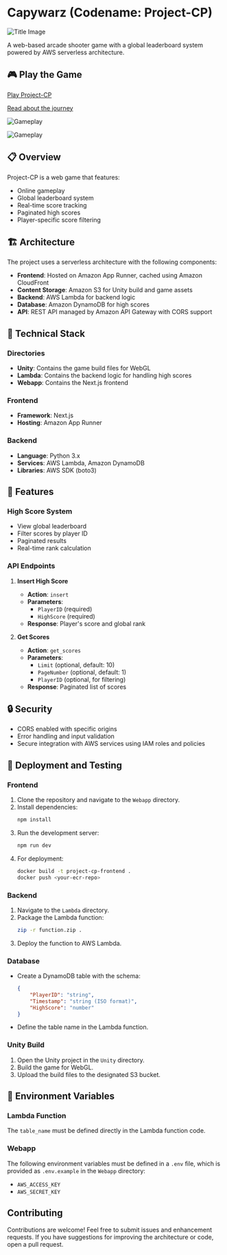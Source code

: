 
# Capywarz (Codename: Project-CP)

![Title Image](https://d112y698adiu2z.cloudfront.net/photos/production/software_photos/003/211/125/datas/original.png)

A web-based arcade shooter game with a global leaderboard system powered by AWS serverless architecture.

## 🎮 Play the Game

[Play Project-CP](https://d1670hkpds66xb.cloudfront.net/)

[Read about the journey](https://community.aws/editor/posts/preview/content/2rbgYlmzSHXfq8b4e86i62apzKf?v=2rbgYs3OBN1JSbiznCsrc7EoEmP)

![Gameplay](https://d112y698adiu2z.cloudfront.net/photos/production/software_photos/003/214/263/datas/original.PNG)

![Gameplay](https://d112y698adiu2z.cloudfront.net/photos/production/software_photos/003/214/401/datas/original.PNG)
## 📋 Overview

Project-CP is a web game that features:
- Online gameplay
- Global leaderboard system
- Real-time score tracking
- Paginated high scores
- Player-specific score filtering

## 🏗️ Architecture

The project uses a serverless architecture with the following components:

- **Frontend**: Hosted on Amazon App Runner, cached using Amazon CloudFront
- **Content Storage**: Amazon S3 for Unity build and game assets
- **Backend**: AWS Lambda for backend logic
- **Database**: Amazon DynamoDB for high scores
- **API**: REST API managed by Amazon API Gateway with CORS support

## 🔧 Technical Stack

### Directories
- **Unity**: Contains the game build files for WebGL
- **Lambda**: Contains the backend logic for handling high scores
- **Webapp**: Contains the Next.js frontend

### Frontend
- **Framework**: Next.js
- **Hosting**: Amazon App Runner

### Backend
- **Language**: Python 3.x
- **Services**: AWS Lambda, Amazon DynamoDB
- **Libraries**: AWS SDK (boto3)

## 🌟 Features

### High Score System
- View global leaderboard
- Filter scores by player ID
- Paginated results
- Real-time rank calculation

### API Endpoints

1. **Insert High Score**
   - **Action**: `insert`
   - **Parameters**:
     - `PlayerID` (required)
     - `HighScore` (required)
   - **Response**: Player's score and global rank

2. **Get Scores**
   - **Action**: `get_scores`
   - **Parameters**:
     - `Limit` (optional, default: 10)
     - `PageNumber` (optional, default: 1)
     - `PlayerID` (optional, for filtering)
   - **Response**: Paginated list of scores

## 🔒 Security

- CORS enabled with specific origins
- Error handling and input validation
- Secure integration with AWS services using IAM roles and policies

## 🚀 Deployment and Testing

### Frontend
1. Clone the repository and navigate to the `Webapp` directory.
2. Install dependencies:
   ```bash
   npm install
   ```
3. Run the development server:
   ```bash
   npm run dev
   ```
4. For deployment:
   ```bash
   docker build -t project-cp-frontend .
   docker push <your-ecr-repo>
   ```

### Backend
1. Navigate to the `Lambda` directory.
2. Package the Lambda function:
   ```bash
   zip -r function.zip .
   ```
3. Deploy the function to AWS Lambda.

### Database
- Create a DynamoDB table with the schema:
  ```json
  {
      "PlayerID": "string",
      "Timestamp": "string (ISO format)",
      "HighScore": "number"
  }
  ```
- Define the table name in the Lambda function.

### Unity Build
1. Open the Unity project in the `Unity` directory.
2. Build the game for WebGL.
3. Upload the build files to the designated S3 bucket.

## 📝 Environment Variables

### Lambda Function
The `table_name` must be defined directly in the Lambda function code.

### Webapp
The following environment variables must be defined in a `.env` file, which is provided as `.env.example` in the `Webapp` directory:
- `AWS_ACCESS_KEY`
- `AWS_SECRET_KEY`

## Contributing

Contributions are welcome! Feel free to submit issues and enhancement requests. If you have suggestions for improving the architecture or code, open a pull request.
